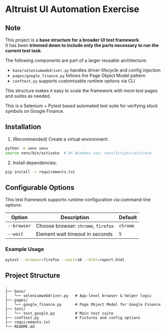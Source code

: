# Altruist UI Automation Exercise


## Note

This project is a **base structure for a broader UI test framework**.  
It has been **trimmed down to include only the parts necessary to run the current test task**.

The following components are part of a larger reusable architecture:
- `base/seleniumwebdriver.py` handles driver lifecycle and config injection
- `pages/google_finance.py` follows the Page Object Model pattern
- `conftest.py` supports customizable runtime options via CLI

This structure makes it easy to scale the framework with more test pages and suites as needed.



This is a Selenium + Pytest based automated test suite for verifying stock symbols on Google Finance.

## Installation

1. (Recommended) Create a virtual environment:

```bash
python -m venv venv
source venv/bin/activate  # On Windows use: venv\Scripts\activate
```

2. Install dependencies:

```bash
pip install -r requirements.txt
```

## Configurable Options

This test framework supports runtime configuration via command-line options:

| Option     | Description                         | Default   |
|------------|-------------------------------------|-----------|
| `--browser`| Choose browser: `chrome`, `firefox` | `chrome`  |
| `--wait`   | Element wait timeout in seconds     | `5`       |

### Example Usage

```bash
pytest --browser=firefox --wait=10 --html=report.html
```

## Project Structure

```
.
├── base/
│   └── seleniumwebdriver.py   # App-level browser & helper logic
├── pages/
│   └── google_finance.py      # Page Object Model for Google Finance
├── test/
│   └── test_google.py         # Main test suite
├── conftest.py                # Fixtures and config options
├── requirements.txt
└── README.md
```


